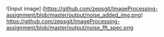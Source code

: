 ![Input image] (https://github.com/zepsgit/ImageProcessing-assignment/blob/master/output/noise_added_img.png)
https://github.com/zepsgit/ImageProcessing-assignment/blob/master/output/noise_fft_spec.png
